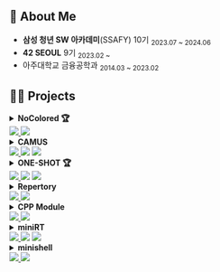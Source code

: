 <h2>🔎 About Me</h2>
<ul>
   <li><b>삼성 청년 SW 아카데미</b>(SSAFY) 10기 <sub>2023.07 ~ 2024.06</sub></li>
   <li><b>42 SEOUL</b> 9기 <sub>2023.02 ~</sub></li>
   <li>아주대학교 금융공학과 <sub>2014.03 ~ 2023.02</sub></li>
</ul>
<h2>🧑‍💻 Projects</h2>
<details id="NoColored">
   <summary>
      <b>NoColored 🏆</b><br>
      <a href="https://github.com/NoColored">
         <img src="https://img.shields.io/badge/repository-gray?style=flat&logo=GitHub&logoColor=white" />
      </a>
      <img src="https://img.shields.io/badge/React-61DAFB?style=flat&logo=React&logoColor=black" />
   </summary>
   <p>
      <div>🕹️ 숨바꼭질을 기반으로한 2~4인 경쟁 WEB 게임</div>
      <ul>
         <li> 기간 : 2024.02.19 ~ 2024.04.04 (7주) </li>
         <li> 인원 : 6명 (프론트엔드 4명, 백엔드 2명) </li>
         <li> 역할 : 기획 및 디자인, FrontEnd </li>
         <li>
            FrontEnd<br>
            <img src="https://img.shields.io/badge/React-61DAFB?style=flat&logo=React&logoColor=black" />
            <img src="https://img.shields.io/badge/TypeScript-3178C6?style=flat&logo=TypeScript&logoColor=white" />
            <a href="https://vanilla-extract.style/">
               <img src="https://img.shields.io/badge/Vanilla%20Extract%20CSS-F887AD?style=flat" />
            </a>
            <img src="https://img.shields.io/badge/Zustand-443E38?style=flat" />
            <a href="https://newdocs.phaser.io/">
               <img src="https://img.shields.io/badge/Phaser%203-9C6394?style=flat" />
            </a>
         </li>
         <li>SSAFY 2학기 특화 프로젝트 우수팀(1등) 수상 🥇</li>
      </ul>
   </p>
</details>
<details id="CAMUS">
   <summary>
      <b>CAMUS</b><br>
      <a href="https://github.com/Camus-chat">
         <img src="https://img.shields.io/badge/repository-gray?style=flat&logo=GitHub&logoColor=white">
      </a>
      <img src="https://img.shields.io/badge/Next.js-000000?style=flat&logo=nextdotjs&logoColor=white" />
      <img src="https://img.shields.io/badge/AWS-232F3E?style=flat&logo=amazonwebservices&logoColor=white" />
   </summary>
   <p>
      <div>💬 AI 텍스트 분석을 활용한 채팅 솔루션</div>
      <ul>
         <li>기간 : 2024.04.08 ~ 2024.05.19 (6주)</li>
         <li>인원 : 6명 (프론트엔드 2명, 백엔드 4명)</li>
         <li>역할 : 기획 및 디자인, FrontEnd, DevOps</li>
         <li>
            FrontEnd<br>
            <img src="https://img.shields.io/badge/Next.js-000000?style=flat&logo=nextdotjs&logoColor=white" />
            <img src="https://img.shields.io/badge/TypeScript-3178C6?style=flat&logo=TypeScript&logoColor=white" />
            <img src="https://img.shields.io/badge/SCSS-CC6699?style=flat&logo=Sass&logoColor=white" />
            <img src="https://img.shields.io/badge/Zustand-443E38?style=flat" />  
            <a href="https://stomp-js.github.io">
               <img src="https://img.shields.io/badge/STOMP.js-4e91a5?style=flat">
            </a>
         </li>
         <li>
            DevOps<br>
            <img src="https://img.shields.io/badge/GitLab-FC6D26?style=flat&logo=gitlab&logoColor=white" />
            <img src="https://img.shields.io/badge/Jenkins-D24939?style=flat&logo=jenkins&logoColor=white" />
            <img src="https://img.shields.io/badge/Docker-2496ED?style=flat&logo=docker&logoColor=white" />
            <img src="https://img.shields.io/badge/CodeDeploy-4053D6?style=flat&logo=amazonwebservices&logoColor=white" />
            <img src="https://img.shields.io/badge/Amazon%20ECS-FF9900?style=flat&logo=amazonecs&logoColor=white" />
            <img src="https://img.shields.io/badge/AWS%20Lambda-FF9900?style=flat&logo=awslambda&logoColor=white" />
         </li>
      </ul>
   </p>
</details>
<details id="ONE-SHOT">
   <summary>
      <b>ONE-SHOT 🏆</b><br>
      <a href="https://github.com/nijesmik/ONE-SHOT">
         <img src="https://img.shields.io/badge/repository-gray?style=flat&logo=GitHub&logoColor=white">
      </a>
      <img src="https://img.shields.io/badge/Vue.js-4FC08D?style=flat&logo=vuedotjs&logoColor=white" />
      <img src="https://img.shields.io/badge/Spring%20Boot-6DB33F?style=flat&logo=springboot&logoColor=white" />
   </summary>
   <p>
      <div>☕️ 커피 단체 주문 공유 플랫폼</div>
      <ul>
         <li>기간 : 2023.11.13 ~ 2023.11.24 (2주)</li>
         <li>인원 : 2명 (프론트엔드 1명, 백엔드 1명)</li>
         <li>역할 : 기획, FrontEnd, BackEnd</li>
         <li>
            FrontEnd<br>
            <img src="https://img.shields.io/badge/Vue.js-4FC08D?style=flat&logo=vuedotjs&logoColor=white" />
            <img src="https://img.shields.io/badge/JavaScript-F7DF1E?style=flat&logo=javascript&logoColor=black" />
            <img src="https://img.shields.io/badge/Vuetify-1867C0?style=flat&logo=vuetify&logoColor=white" />
            <img src="https://img.shields.io/badge/Pinia-ffd859?style=flat" />
         </li>
         <li>
            BackEnd<br>
            <img src="https://img.shields.io/badge/Spring%20Boot-6DB33F?style=flat&logo=springboot&logoColor=white" />
            <img src="https://img.shields.io/badge/MyBatis-black?style=flat" />
            <img src="https://img.shields.io/badge/MySQL-4479A1?style=flat&logo=mysql&logoColor=white" />
         </li>
         <li>SSAFY 1학기 관통 프로젝트 최우수팀(1등) 수상 🥇</li>
      </ul>
   </p>
</details>
<details id="Repertory">
   <summary>
      <b>Repertory</b><br>
      <a href="https://github.com/Team-Repertory/Repertory">
         <img src="https://img.shields.io/badge/repository-gray?style=flat&logo=GitHub&logoColor=white">
      </a>
      <img src="https://img.shields.io/badge/React-61DAFB?style=flat&logo=React&logoColor=black" />
   </summary>
   <p>
      <div>🤸 브레이킹 댄서들의 온라인 레파토리 수첩</div>
      <ul>
         <li>기간 : 2024.01.08 ~ 2024.02.16 (6주)</li>
         <li>인원 : 4명 (프론트엔드 2명, 백엔드 2명)</li>
         <li>역할 : 기획 및 디자인, FrontEnd</li>
         <li>
            FrontEnd<br>
            <img src="https://img.shields.io/badge/React-61DAFB?style=flat&logo=React&logoColor=black" />
            <img src="https://img.shields.io/badge/TypeScript-3178C6?style=flat&logo=TypeScript&logoColor=white" />
            <img src="https://img.shields.io/badge/styled--components-DB7093?style=flat&logo=styledcomponents&logoColor=white" />
         </li>
      </ul>
   </p>
</details>
<details id="cpp-module">
   <summary>
      <b>CPP Module</b><br>
      <a href="https://github.com/nijesmik/CPP_Module">
         <img src="https://img.shields.io/badge/repository-gray?style=flat&logo=GitHub&logoColor=white">
      </a>
            <img src="https://img.shields.io/badge/C++-00599C?style=flat&logo=cplusplus&logoColor=white" />
   </summary>
   <p>
      <ul>
         <li>C++ 프로그래밍의 기초부터 고급 개념까지를 단계적으로 학습</li>
         <li>메모리 동적 할당/포인터/참조자, 객체 지향 프로그래밍(OOP), 템플릿, STL 등</li>
      </ul>
   </p>
</details>
<details id="miniRT">
   <summary>
      <b>miniRT</b><br>
      <a href="https://github.com/nijesmik/miniRT">
         <img src="https://img.shields.io/badge/repository-gray?style=flat&logo=GitHub&logoColor=white">
      </a>
      <img src="https://img.shields.io/badge/C-A8B9CC?style=flat&logo=c&logoColor=white" />
      <a href="https://harm-smits.github.io/42docs/libs/minilibx.html">
         <img src="https://img.shields.io/badge/MiniLibX-black?style=flat">
      </a>
   </summary>
   <p>
      <ul>
         <li>레이 트레이서(Ray Tracer)를 구현하여 컴퓨터 그래픽스의 기본 개념 이해</li>
         <li>3D 공간에서 빛의 반사, 그림자 등의 효과를 계산하는 방법을 학습</li>
      </ul>
   </p>
</details>
<details id="minishell">
   <summary>
      <b>minishell</b><br>
      <a href="https://github.com/nijesmik/minishell">
         <img src="https://img.shields.io/badge/repository-gray?style=flat&logo=GitHub&logoColor=white">
      </a>
      <img src="https://img.shields.io/badge/C-A8B9CC?style=flat&logo=c&logoColor=white" />
   </summary>
   <p>
      <ul>
         <li>간단한 Unix Shell을 구현하여 프로세스 관리, 파이프, 리다이렉션 등의 시스템 프로그래밍 개념을 학습</li>
         <li>컴파일러 이론에서 Parser 동작 방식에 대한 원리와 방식 이해</li>
      </ul>
   </p>
</details>
